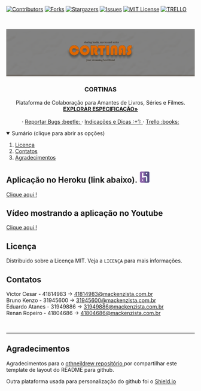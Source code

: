 
[![Contributors][contributors-shield]][contributors-url]
[![Forks][forks-shield]][forks-url]
[![Stargazers][stars-shield]][stars-url]
[![Issues][issues-shield]][issues-url]
[![MIT License][license-shield]][license-url]
[![TRELLO][TRELLO-SHIELD]][TRELLO-URL]




<!-- PROJECT LOGO -->
<br />
<p align="center">
  <a href="https://github.com/vceesar/cortinas">
    <img src="cortinas_logo/CORTINAS.png" alt="banner">
  </a>

  <h3 align="center">CORTINAS</h3>

  <p align="center">
    Plataforma de Colaboração para Amantes de Livros, Séries e Filmes.
    <br />
    <a href="https://github.com/vceesar/cortinas/blob/master/especificacao.md"><strong>EXPLORAR ESPECIFICAÇÃO»</strong></a>
    <br />
    <br />
    ·
    <a href="https://github.com/vceesar/cortinas/issues">Reportar Bugs :beetle: </a>
    ·
    <a href="https://github.com/vceesar/cortinas/issues">Indicações e Dicas :+1: </a>
    ·
    <a href="https://trello.com/b/o93XYUt5/proj-pratic-prof-ads#">Trello :books: </a>
  </p>
</p>

<details open="open">
  <summary> Sumário (clique para abrir as opções) </summary>
  <ol>
    <li><a href="#licença">Licença</a></li>
    <li><a href="#contatos">Contatos</a></li>
    <li><a href="#Agradecimentos">Agradecimentos</a></li>
  </ol>
</details>

## Aplicação no Heroku (link abaixo). <img src="heroku.png" width="30px" height="30px">

<a href="https://thecortinas.herokuapp.com/">Clique aqui ! </a>

## Vídeo mostrando a aplicação no Youtube 

<a href="https://www.youtube.com/watch?v=8nFZK_JR2LU"> Clique aqui ! </a>

<!-- LICENSE -->
## Licença

Distribuido sobre a Licença MIT. Veja a `LICENÇA` para mais informações.


<!-- CONTACT -->
## Contatos

Victor Cesar - 41814983           ->  41814983@mackenzista.com.br <br>
Bruno Kenzo - 31945600             ->  31945600@mackenzista.com.br    
Eduardo Atanes - 31949886           -> 31949886@mackenzista.com.br <br>
Renan Ropeiro - 41804686           -> 41804686@mackenzista.com.br 




<!-- MARKDOWN LINKS & IMAGES -->
<!-- https://www.markdownguide.org/basic-syntax/#reference-style-links -->
[contributors-shield]: https://img.shields.io/badge/CONTRIBUTORS-4-red?style=for-the-badge
[contributors-url]: #
[forks-shield]: https://img.shields.io/badge/FORKS-0.0K-red?style=for-the-badge
[forks-url]: #
[stars-shield]: https://img.shields.io/badge/STARS-0.0K-blue?style=for-the-badge
[stars-url]: https://github.com/vceesar/cortinas/stargazers
[issues-shield]: https://img.shields.io/badge/ISSUES-0%20OPEN-green?style=for-the-badge
[issues-url]: #
[license-shield]: https://img.shields.io/badge/LICENSE-MIT-red?style=for-the-badge
[license-url]: https://github.com/vceesar/cortinas/blob/master/LICENSE
[TRELLO-SHIELD]: https://img.shields.io/badge/TRELLO-ON-yellow?style=for-the-badge
[TRELLO-URL]: https://trello.com/b/o93XYUt5/proj-pratic-prof-ads#
[product-screenshot]: images/screenshot.png

<br>
<hr>

## Agradecimentos

Agradecimentos para o <a href="https://github.com/othneildrew/Best-README-Template/blob/master/README.md"> othneildrew repositório  </a> por compartilhar este template de layout do README para github.

Outra plataforma usada para personalização do github foi o <a href="https://shields.io/"> Shield.io </a>
